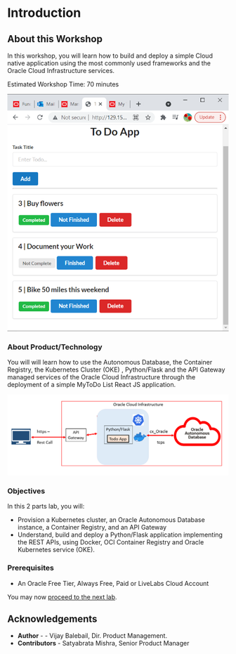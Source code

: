 # Introduction

## About this Workshop

In this workshop, you will learn how to build and deploy a simple  Cloud native application using the most commonly used frameworks and the Oracle Cloud Infrastructure services.

Estimated Workshop Time: 70 minutes

![](./images/Application.png " ")

### About Product/Technology

You will will learn how to use the Autonomous Database, the Container Registry, the Kubernetes Cluster (OKE) , Python/Flask  and the API Gateway managed services of the Oracle Cloud Infrastructure through the deployment of a simple MyToDo List React JS application.

![](./images/FullstackArch1.png " ")

### Objectives

In this 2 parts lab, you will:
* Provision a Kubernetes cluster, an Oracle Autonomous Database instance, a Container Registry, and an API Gateway
* Understand, build and deploy a Python/Flask application implementing the REST APIs, using Docker, OCI Container Registry and Oracle Kubernetes service (OKE).

### Prerequisites

* An Oracle Free Tier, Always Free, Paid or LiveLabs Cloud Account

You may now [proceed to the next lab](#next).

## Acknowledgements

* **Author** -  - Vijay Balebail, Dir. Product Management.
* **Contributors** - Satyabrata Mishra, Senior Product Manager
